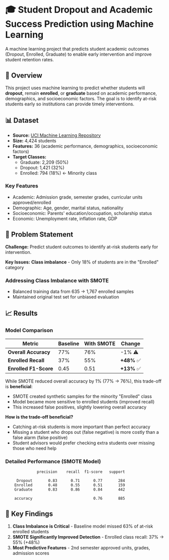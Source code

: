 # 🎓 Student Dropout and Academic Success Prediction using Machine Learning

A machine learning project that predicts student academic outcomes (Dropout, Enrolled, Graduate) to enable early intervention and improve student retention rates.


## 🎯 Overview

This project uses machine learning to predict whether students will **dropout**, remain **enrolled**, or **graduate** based on academic performance, demographics, and socioeconomic factors. The goal is to identify at-risk students early so institutions can provide timely interventions.


## 📊 Dataset

- **Source:** [UCI Machine Learning Repository](https://archive.ics.uci.edu/dataset/697/predict+students+dropout+and+academic+success)
- **Size:** 4,424 students
- **Features:** 36 (academic performance, demographics, socioeconomic factors)
- **Target Classes:** 
  - Graduate: 2,209 (50%)
  - Dropout: 1,421 (32%)
  - Enrolled: 794 (18%) ← Minority class

### Key Features
- Academic: Admission grade, semester grades, curricular units approved/enrolled
- Demographic: Age, gender, marital status, nationality
- Socioeconomic: Parents' education/occupation, scholarship status
- Economic: Unemployment rate, inflation rate, GDP

## 🎯 Problem Statement

**Challenge:** Predict student outcomes to identify at-risk students early for intervention.

**Key Issues:**
**Class imbalance** - Only 18% of students are in the "Enrolled" category


###  Addressing Class Imbalance with SMOTE
- Balanced training data from 635 → 1,767 enrolled samples
- Maintained original test set for unbiased evaluation


## 📈 Results

### Model Comparison

| Metric | Baseline | With SMOTE | Change |
|--------|----------|------------|--------|
| **Overall Accuracy** | 77% | 76% | -1% ⚠️ |
| **Enrolled Recall** | 37% | 55% | **+48%** ✅ |
| **Enrolled F1-Score** | 0.45 | 0.51 | **+13%** ✅ |


While SMOTE reduced overall accuracy by 1% (77% → 76%), this trade-off is **beneficial**:

- SMOTE created synthetic samples for the minority "Enrolled" class
- Model became more sensitive to enrolled students (improved recall)
- This increased false positives, slightly lowering overall accuracy

**How is the trade-off beneficial?**

- Catching at-risk students is more important than perfect accuracy
- Missing a student who drops out (false negative) is more costly than a false alarm (false positive)
- Student advisors would prefer checking extra students over missing those who need help


### Detailed Performance (SMOTE Model)
```
              precision    recall  f1-score   support

     Dropout       0.83      0.71      0.77       284
    Enrolled       0.48      0.55      0.51       159
    Graduate       0.83      0.86      0.84       442

    accuracy                           0.76       885
```

## 🔑 Key Findings

1. **Class Imbalance is Critical** - Baseline model missed 63% of at-risk enrolled students
2. **SMOTE Significantly Improved Detection** - Enrolled class recall: 37% → 55% (+48%)
3. **Most Predictive Features** - 2nd semester approved units, grades, admission scores
